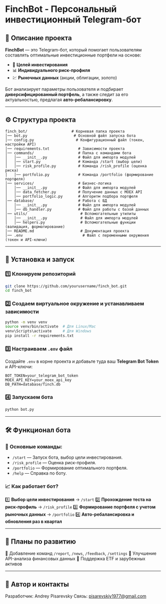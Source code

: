 # **FinchBot - Персональный инвестиционный Telegram-бот**

## 📌 **Описание проекта**
**FinchBot** — это Telegram-бот, который помогает пользователям составлять оптимальные инвестиционные портфели на основе:
- 🎯 **Целей инвестирования**
- 📊 **Индивидуального риск-профиля**
- 💹 **Рыночных данных** (акции, облигации, золото)

Бот анализирует параметры пользователя и подбирает **диверсифицированный портфель**, а также следит за его актуальностью, предлагая **авто-ребалансировку**.

---

## ⚙ **Структура проекта**
```
finch_bot/                    # Корневая папка проекта
│── bot.py                     # Основной файл запуска бота
│── config.py                   # Конфигурационный файл (токен, настройки API)
│── requirements.txt             # Зависимости проекта
│── commands/                    # Папка с командами бота
│   │── __init__.py              # Файл для импорта модулей
│   │── start.py                 # Команда /start (выбор цели)
│   │── risk_profile.py          # Команда /risk_profile (оценка риска)
│   │── portfolio.py             # Команда /portfolio (формирование портфеля)
│── services/                    # Бизнес-логика
│   │── __init__.py              # Файл для импорта модулей
│   │── data_fetcher.py          # Получение данных с MOEX API
│   │── portfolio_logic.py       # Алгоритм подбора портфеля
│── database/                    # Работа с БД
│   │── __init__.py              # Файл для импорта модулей
│   │── db_handler.py            # Файл для работы с базой данных
│── utils/                        # Вспомогательные утилиты
│   │── __init__.py               # Файл для импорта модулей
│   │── helpers.py                # Вспомогательные функции (валидация, форматирование)
│── README.md                     # Документация проекта
│── .env                           # Файл с переменными окружения (токен и API-ключи)
```

---

## 🚀 **Установка и запуск**
### 1️⃣ **Клонируем репозиторий**
```bash
git clone https://github.com/yourusername/finch_bot.git
cd finch_bot
```

### 2️⃣ **Создаем виртуальное окружение и устанавливаем зависимости**
```bash
python -m venv venv
source venv/bin/activate  # Для Linux/Mac
venv\Scripts\activate     # Для Windows
pip install -r requirements.txt
```

### 3️⃣ **Настраиваем `.env` файл**
Создайте `.env` в корне проекта и добавьте туда ваш **Telegram Bot Token** и API-ключи:
```
BOT_TOKEN=your_telegram_bot_token
MOEX_API_KEY=your_moex_api_key
DB_PATH=database/finch.db
```

### 4️⃣ **Запускаем бота**
```bash
python bot.py
```

---

## 🛠 **Функционал бота**
### 🔹 **Основные команды:**
- `/start` — Запуск бота, выбор цели инвестирования.
- `/risk_profile` — Оценка риск-профиля.
- `/portfolio` — Формирование оптимального портфеля.
- `/help` — Справка по боту.

### 📈 **Как работает бот?**
1️⃣ **Выбор цели инвестирования** → `/start`
2️⃣ **Прохождение теста на риск-профиль** → `/risk_profile`
3️⃣ **Формирование портфеля с учетом рыночных данных** → `/portfolio`
4️⃣ **Авто-ребалансировка и обновления раз в квартал**

---

## 📝 **Планы по развитию**
🔹 Добавление команд `/report`, `/news`, `/feedback`, `/settings`
🔹 Улучшение API-анализа финансовых данных
🔹 Поддержка ETF и зарубежных активов

---

## 🎯 **Автор и контакты**
Разработчик: Andrey Pisarevsky
Связь: pisarevskiy1977@gmail.com

